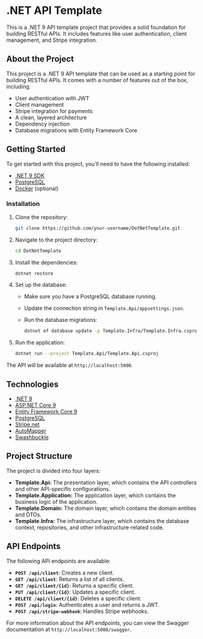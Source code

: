 # .NET API Template

This is a .NET 9 API template project that provides a solid foundation for building RESTful APIs. It includes features like user authentication, client management, and Stripe integration.

## About the Project

This project is a .NET 9 API template that can be used as a starting point for building RESTful APIs. It comes with a number of features out of the box, including:

*   User authentication with JWT
*   Client management
*   Stripe integration for payments
*   A clean, layered architecture
*   Dependency injection
*   Database migrations with Entity Framework Core

## Getting Started

To get started with this project, you'll need to have the following installed:

*   [.NET 9 SDK](https://dotnet.microsoft.com/download/dotnet/9.0)
*   [PostgreSQL](https://www.postgresql.org/download/)
*   [Docker](https://www.docker.com/products/docker-desktop) (optional)

### Installation

1.  Clone the repository:

    ```bash
    git clone https://github.com/your-username/DotNetTemplate.git
    ```

2.  Navigate to the project directory:

    ```bash
    cd DotNetTemplate
    ```

3.  Install the dependencies:

    ```bash
    dotnet restore
    ```

4.  Set up the database:

    *   Make sure you have a PostgreSQL database running.
    *   Update the connection string in `Template.Api/appsettings.json`.
    *   Run the database migrations:

        ```bash
        dotnet ef database update -p Template.Infra/Template.Infra.csproj -s Template.Api/Template.Api.csproj
        ```

5.  Run the application:

    ```bash
    dotnet run --project Template.Api/Template.Api.csproj
    ```

The API will be available at `http://localhost:5000`.

## Technologies

*   [.NET 9](https://dotnet.microsoft.com/download/dotnet/9.0)
*   [ASP.NET Core 9](https://docs.microsoft.com/en-us/aspnet/core/introduction-to-aspnet-core?view=aspnetcore-9.0)
*   [Entity Framework Core 9](https://docs.microsoft.com/en-us/ef/core/)
*   [PostgreSQL](https://www.postgresql.org/)
*   [Stripe.net](https://github.com/stripe/stripe-net)
*   [AutoMapper](https://automapper.org/)
*   [Swashbuckle](https://github.com/domaindrivendev/Swashbuckle.AspNetCore)

## Project Structure

The project is divided into four layers:

*   **Template.Api:** The presentation layer, which contains the API controllers and other API-specific configurations.
*   **Template.Application:** The application layer, which contains the business logic of the application.
*   **Template.Domain:** The domain layer, which contains the domain entities and DTOs.
*   **Template.Infra:** The infrastructure layer, which contains the database context, repositories, and other infrastructure-related code.

## API Endpoints

The following API endpoints are available:

*   **`POST /api/client`**: Creates a new client.
*   **`GET /api/client`**: Returns a list of all clients.
*   **`GET /api/client/{id}`**: Returns a specific client.
*   **`PUT /api/client/{id}`**: Updates a specific client.
*   **`DELETE /api/client/{id}`**: Deletes a specific client.
*   **`POST /api/login`**: Authenticates a user and returns a JWT.
*   **`POST /api/stripe-webhook`**: Handles Stripe webhooks.

For more information about the API endpoints, you can view the Swagger documentation at `http://localhost:5000/swagger`.
